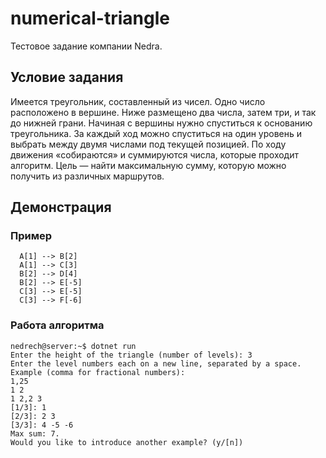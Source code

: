 ﻿# numerical-triangle
Тестовое задание компании Nedra.
## Условие задания
Имеется треугольник, составленный из чисел. Одно число расположено в вершине. 
Ниже размещено два числа, затем три, и так до нижней грани. Начиная с вершины нужно 
спуститься к основанию треугольника. За каждый ход можно спуститься на один уровень и 
выбрать между двумя числами под текущей позицией. По ходу движения «собираются» и 
суммируются числа, которые проходит алгоритм. Цель — найти максимальную сумму, 
которую можно получить из различных маршрутов.
## Демонстрация
### Пример
```mermaid
  A[1] --> B[2]
  A[1] --> C[3]
  B[2] --> D[4]
  B[2] --> E[-5]
  C[3] --> E[-5]
  C[3] --> F[-6]
```
### Работа алгоритма
```console
nedrech@server:~$ dotnet run
Enter the height of the triangle (number of levels): 3
Enter the level numbers each on a new line, separated by a space.
Example (comma for fractional numbers):
1,25
1 2
1 2,2 3
[1/3]: 1
[2/3]: 2 3
[3/3]: 4 -5 -6
Max sum: 7.
Would you like to introduce another example? (y/[n])
```